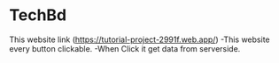 # TechBd
This website link (https://tutorial-project-2991f.web.app/)
-This website every button clickable.
-When Click it get data from serverside.


